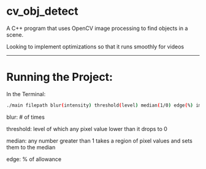 # cv_obj_detect

A C++ program that uses OpenCV image processing to find objects in a scene.

Looking to implement optimizations so that it runs smoothly for videos
- - -
# Running the Project:
In the Terminal:
```bash
./main filepath blur(intensity) threshold(level) median(1/0) edge(%) image-return
```
blur: # of times

threshold: level of which any pixel value lower than it drops to 0

median: any number greater than 1 takes a region of pixel values and sets them to the median

edge: % of allowance
